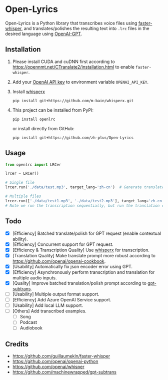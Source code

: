 # Open-Lyrics

Open-Lyrics is a Python library that transcribes voice files using
[faster-whisper](https://github.com/guillaumekln/faster-whisper), and translates/polishes the resulting text
into `.lrc` files in the desired language using [OpenAI-GPT](https://github.com/openai/openai-python).

## Installation

1. Please install CUDA and cuDNN first according to https://opennmt.net/CTranslate2/installation.html to
   enable `faster-whisper`.

2. Add your [OpenAI API key](https://platform.openai.com/account/api-keys) to environment variable `OPENAI_API_KEY`.

3. Install [whisperx](https://github.com/m-bain/whisperX)

    ```shell
    pip install git+https://github.com/m-bain/whisperx.git
    ```

4. This project can be installed from PyPI:

    ```shell
    pip install openlrc
    ```

   or install directly from GitHub:

    ```shell
    pip install git+https://github.com/zh-plus/Open-Lyrics
    ```

## Usage

```python
from openlrc import LRCer

lrcer = LRCer()

# Single file
lrcer.run('./data/test.mp3', target_lang='zh-cn')  # Generate translated ./data/test.lrc with default translate prompt.

# Multiple files
lrcer.run(['./data/test1.mp3', './data/test2.mp3'], target_lang='zh-cn')
# Note we run the transcription sequentially, but run the translation concurrently for each file.
```

## Todo

- [x] [Efficiency] Batched translate/polish for GPT request (enable contextual ability).
- [x] [Efficiency] Concurrent support for GPT request.
- [x] [Efficiency & Transcription Quality] Use [whisperx](https://github.com/m-bain/whisperX) for transcription.
- [x] [Translation Quality] Make translate prompt more robust according to https://github.com/openai/openai-cookbook.
- [x] [Usability] Automatically fix json encoder error using GPT.
- [x] [Efficiency] Asynchronously perform transcription and translation for multiple audio inputs.
- [x] [Quality] Improve batched translation/polish prompt according
  to [gpt-subtrans](https://github.com/machinewrapped/gpt-subtrans).
- [ ] [Usability] Multiple output format support.
- [ ] [Efficiency] Add Azure OpenAI Service support.
- [ ] [Usability] Add local LLM support.
- [ ] [Others] Add transcribed examples.
    - [ ] Song
    - [ ] Podcast
    - [ ] Audiobook

## Credits

- https://github.com/guillaumekln/faster-whisper
- https://github.com/openai/openai-python
- https://github.com/openai/whisper
- https://github.com/machinewrapped/gpt-subtrans